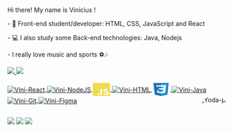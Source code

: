  
 <div style="display: inline_block"><br>
  <p>Hi there! My name is Vinícius !
 </div>

 <p>- 🔭 Front-end student/developer: HTML, CSS, JavaScript and React </p>
  <p>- 💻 I also study some Back-end technologies: Java, Nodejs </p>
 <p>- I really love music and sports ⚽🎶 </p>

<div align="center" style="display: flex"><br>
  <a href="https://github.com/ViniciusdePSouza">
  <img height="180rem" src="https://github-readme-statzs.vercel.app/api?  username=ViniciusdePSouza&show_icons=true&theme=dracula&include_all_commits=true&count_private=true"/>
  <img height="180rem" src="https://github-readme-stats.vercel.app/api/top-langs/?username=ViniciusdePSouza&layout=compact&langs_count=7&theme=chartreuse-dark"/>
</div>

<div style="display: inline_block"><br>
  <img align="center" alt="Vini-React" height="30" width="40" src="https://cdn.jsdelivr.net/gh/devicons/devicon/icons/react/react-original.svg">
  <img align="center" alt="Vini-NodeJS" height="30" width="40" src="https://cdn.jsdelivr.net/gh/devicons/devicon/icons/nodejs/nodejs-original.svg" >
  <img align="center" alt="Vini-Js" height="30" width="40" src="https://raw.githubusercontent.com/devicons/devicon/master/icons/javascript/javascript-plain.svg">
  <img align="center" alt="Vini-HTML" height="30" width="40"src="https://cdn.jsdelivr.net/gh/devicons/devicon/icons/html5/html5-original.svg">
  <img align="center" alt="Vini-CSS" height="30" width="40" src="https://raw.githubusercontent.com/devicons/devicon/master/icons/css3/css3-original.svg">
  <img align="center" alt="Vini-Java" height="30" width="40" src="https://cdn.jsdelivr.net/gh/devicons/devicon/icons/java/java-original.svg">
  <img align="center" alt="Vini-Git" height="30" width="40" src="https://cdn.jsdelivr.net/gh/devicons/devicon/icons/git/git-original.svg" >
  <img align="center" alt="Vini-Figma" height="30" width="40" src="https://cdn.jsdelivr.net/gh/devicons/devicon/icons/figma/figma-original.svg" />
  <img align="right" alt="Yoda-pic" height="150" style="border-radius:50px;" src="https://camo.githubusercontent.com/335d3ff99067cf0f11ff6857c797814d1f40964024eaaa990354ad1854a7191b/68747470733a2f2f6d656469612e74656e6f722e636f6d2f696d616765732f34663230616637356633323838373338346161623765343963333735333761652f74656e6f722e676966">
</div>

##
<div> 
  <a href="https://instagram.com/vinisouza.mp3" target="_blank"><img src="https://img.shields.io/badge/-Instagram-%23E4405F?style=for-the-badge&logo=instagram&logoColor=white" target="_blank"></a>
  <a href = "mailto:dev.souzavinicius@gmail.com"><img src="https://img.shields.io/badge/-Gmail-%23333?style=for-the-badge&logo=gmail&logoColor=white" target="_blank"></a>
  <a href="https://www.linkedin.com/in/viniciuspsouza01" target="_blank"><img src="https://img.shields.io/badge/-LinkedIn-%230077B5?style=for-the-badge&logo=linkedin&logoColor=white" target="_blank"></a> 
</div>
